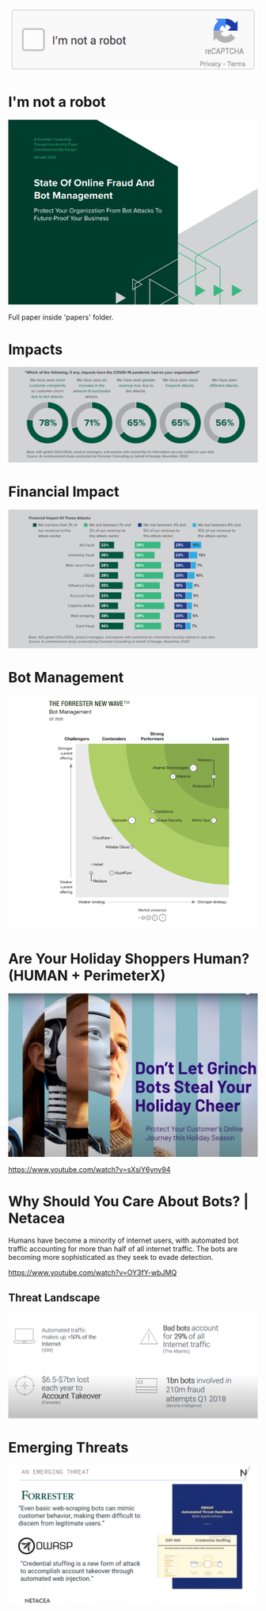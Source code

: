 ![](not-a-robot.gif)

# I'm not a robot

![](bot-management.png)

Full paper inside 'papers' folder.

# Impacts

![](impacts.png)

# Financial Impact

![](financial-impact.png)

# Bot Management

![](bot-management2.png)

# Are Your Holiday Shoppers Human? (HUMAN + PerimeterX)

![](holiday-shoppers.png)

https://www.youtube.com/watch?v=sXsiY6yny94


# Why Should You Care About Bots? | Netacea

Humans have become a minority of internet users, with automated bot traffic accounting for more than half of all internet traffic. The bots are becoming more sophisticated as they seek to evade detection.

https://www.youtube.com/watch?v=OY3fY-wbJMQ

## Threat Landscape

![](threat-landscape.png)

# Emerging Threats

![](emerging.png)
